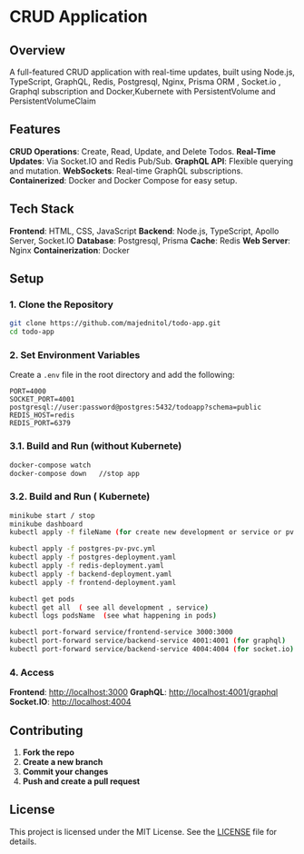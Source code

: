 
# CRUD Application

## Overview

A full-featured CRUD application with real-time updates, built using Node.js, TypeScript, GraphQL, Redis, Postgresql, Nginx, Prisma ORM , Socket.io , Graphql subscription and Docker,Kubernete with PersistentVolume and PersistentVolumeClaim

## Features

 **CRUD Operations**: Create, Read, Update, and Delete Todos.
 **Real-Time Updates**: Via Socket.IO and Redis Pub/Sub.
 **GraphQL API**: Flexible querying and mutation.
 **WebSockets**: Real-time GraphQL subscriptions.
 **Containerized**: Docker and Docker Compose for easy setup.

## Tech Stack

 **Frontend**: HTML, CSS, JavaScript
 **Backend**: Node.js, TypeScript, Apollo Server, Socket.IO
 **Database**: Postgresql, Prisma
 **Cache**: Redis
 **Web Server**: Nginx
 **Containerization**: Docker

## Setup

### 1. Clone the Repository

```bash
git clone https://github.com/majednitol/todo-app.git
cd todo-app
```

### 2. Set Environment Variables

Create a `.env` file in the root directory and add the following:

```env
PORT=4000
SOCKET_PORT=4001
postgresql://user:password@postgres:5432/todoapp?schema=public
REDIS_HOST=redis
REDIS_PORT=6379
```

### 3.1. Build and Run (without Kubernete)

```bash
docker-compose watch
docker-compose down   //stop app

```
### 3.2. Build and Run ( Kubernete)

```bash
minikube start / stop
minikube dashboard 
kubectl apply -f fileName (for create new development or service or pv or pvc)

kubectl apply -f postgres-pv-pvc.yml
kubectl apply -f postgres-deployment.yaml
kubectl apply -f redis-deployment.yaml
kubectl apply -f backend-deployment.yaml
kubectl apply -f frontend-deployment.yaml

kubectl get pods
kubectl get all  ( see all development , service)
kubectl logs podsName  (see what happening in pods)

kubectl port-forward service/frontend-service 3000:3000
kubectl port-forward service/backend-service 4001:4001 (for graphql)
kubectl port-forward service/backend-service 4004:4004 (for socket.io)

```
### 4. Access

 **Frontend**: [http://localhost:3000](http://localhost:80)
 **GraphQL**: [http://localhost:4001/graphql](http://localhost:4000/graphql)
 **Socket.IO**: [http://localhost:4004](http://localhost:4001)

## Contributing

1. **Fork the repo**
2. **Create a new branch**
3. **Commit your changes**
4. **Push and create a pull request**

## License

This project is licensed under the MIT License. See the [LICENSE](LICENSE) file for details.
